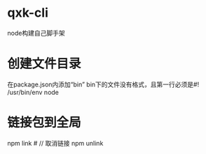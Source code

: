 # qxk-cli
node构建自己脚手架

# 创建文件目录

在package.json内添加“bin”
bin下的文件没有格式，且第一行必须是#! /usr/bin/env node

# 链接包到全局

npm link # // 取消链接 npm unlink

